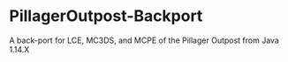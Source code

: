 # PillagerOutpost-Backport
A back-port for LCE, MC3DS, and MCPE of the Pillager Outpost from Java 1.14.X
